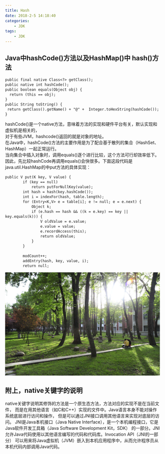 ```yaml
---
title: Hash
date: 2018-2-5 14:18:40
categories:
    - JDK
tags:
    - JDK
---
```

## Java中hashCode()方法以及HashMap()中 hash()方法
```
public final native Class<?> getClass(); 
public native int hashCode(); 
public boolean equals(Object obj) { 
  return (this == obj); 
}  
public String toString() { 
 return getClass().getName() + "@" +  Integer.toHexString(hashCode()); 
} 
```
hashCode()是一个native方法，意味着方法的实现和硬件平台有关，默认实现和虚拟机是相关的，  
对于有些JVM，hashcode()返回的就是对象的地址。  
在Java中，hashCode()方法的主要作用是为了配合基于散列的集合（HashSet、HashMap）一起正常运行。  
当向集合中插入对象时，调用equals()逐个进行比较，这个方法可行却效率低下。  
因此，先比较hashCode再调用equals()会快很多。下面这段代码是java.util.HashMap的中put方法的具体实现： 
```
public V put(K key, V value) {
        if (key == null)
            return putForNullKey(value);
        int hash = hash(key.hashCode());
        int i = indexFor(hash, table.length);
        for (Entry<K,V> e = table[i]; e != null; e = e.next) {
            Object k;
            if (e.hash == hash && ((k = e.key) == key || key.equals(k))) {
                V oldValue = e.value;
                e.value = value;
                e.recordAccess(this);
                return oldValue;
            }
        }
  
        modCount++;
        addEntry(hash, key, value, i);
        return null;
```


![](/images/huda1.jpeg)




## 附上，native关键字的说明
native关键字说明其修饰的方法是一个原生态方法，方法对应的实现不是在当前文件，
而是在用其他语言（如C和C++）实现的文件中。Java语言本身不能对操作系统底层进行访问和操作，
但是可以通过JNI接口调用其他语言来实现对底层的访问。
JNI是Java本机接口（Java Native Interface），是一个本机编程接口，它是Java软件开发工具箱（Java Software Development Kit，SDK）
的一部分。JNI允许Java代码使用以其他语言编写的代码和代码库。Invocation API（JNI的一部分）
可以用来将Java虚拟机（JVM）嵌入到本机应用程序中，从而允许程序员从本机代码内部调用Java代码。